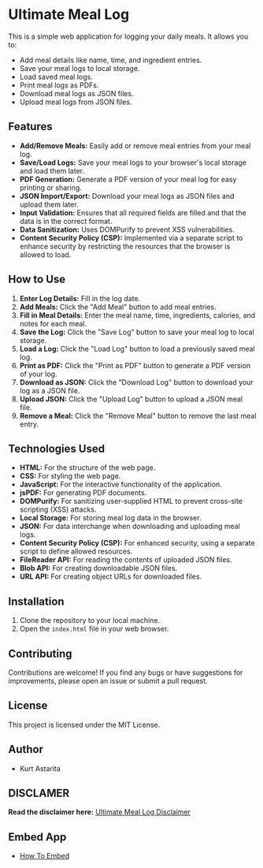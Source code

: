 # Ultimate Meal Log

This is a simple web application for logging your daily meals. It allows you to:

* Add meal details like name, time, and ingredient entries.
* Save your meal logs to local storage.
* Load saved meal logs.
* Print meal logs as PDFs.
* Download meal logs as JSON files.
* Upload meal logs from JSON files.

## Features

* **Add/Remove Meals:** Easily add or remove meal entries from your meal log.
* **Save/Load Logs:** Save your meal logs to your browser's local storage and load them later.
* **PDF Generation:** Generate a PDF version of your meal log for easy printing or sharing.
* **JSON Import/Export:** Download your meal logs as JSON files and upload them later.
* **Input Validation:** Ensures that all required fields are filled and that the data is in the correct format.
* **Data Sanitization:** Uses DOMPurify to prevent XSS vulnerabilities.
* **Content Security Policy (CSP):** Implemented via a separate script to enhance security by restricting the resources that the browser is allowed to load.

## How to Use

1.  **Enter Log Details:** Fill in the log date.
2.  **Add Meals:** Click the "Add Meal" button to add meal entries.
3.  **Fill in Meal Details:** Enter the meal name, time, ingredients, calories, and notes for each meal.
4.  **Save the Log:** Click the "Save Log" button to save your meal log to local storage.
5.  **Load a Log:** Click the "Load Log" button to load a previously saved meal log.
6.  **Print as PDF:** Click the "Print as PDF" button to generate a PDF version of your log.
7.  **Download as JSON:** Click the "Download Log" button to download your log as a JSON file.
8.  **Upload JSON:** Click the "Upload Log" button to upload a JSON meal file.
9.  **Remove a Meal:** Click the "Remove Meal" button to remove the last meal entry.

## Technologies Used

* **HTML:** For the structure of the web page.
* **CSS:** For styling the web page.
* **JavaScript:** For the interactive functionality of the application.
* **jsPDF:** For generating PDF documents.
* **DOMPurify:** For sanitizing user-supplied HTML to prevent cross-site scripting (XSS) attacks.
* **Local Storage:** For storing meal log data in the browser.
* **JSON:** For data interchange when downloading and uploading meal logs.
* **Content Security Policy (CSP):** For enhanced security, using a separate script to define allowed resources.
* **FileReader API:** For reading the contents of uploaded JSON files.
* **Blob API:** For creating downloadable JSON files.
* **URL API:** For creating object URLs for downloaded files.

## Installation

1.  Clone the repository to your local machine.
2.  Open the `index.html` file in your web browser.

## Contributing

Contributions are welcome! If you find any bugs or have suggestions for improvements, please open an issue or submit a pull request.

## License

This project is licensed under the MIT License.

## Author

* Kurt Astarita

## DISCLAMER

**Read the disclaimer here:** [Ultimate Meal Log Disclaimer](/DISCLAIMER.md)

## Embed App

* [How To Embed](https://post40gains.blogspot.com/p/how-to-embed-our-apps.html)
